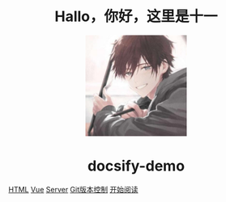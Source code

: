 <!-- Hallo，你好，这里是十一 -->
<h1 align="center">Hallo，你好，这里是十一</h1>
<p align="center">
<img src="./images/logo_1.jpg" width="200" height="200" />
</p>
<h1 align="center">docsify-demo</h1>

[HTML](html/)
[Vue](vue/20230328-Vue第一节课) 
[Server](https://github.com/Snailclimb/docsify-demo)
[Git版本控制](BookLog学习笔记/git版本控制) 
[开始阅读](#docsify-demo) 